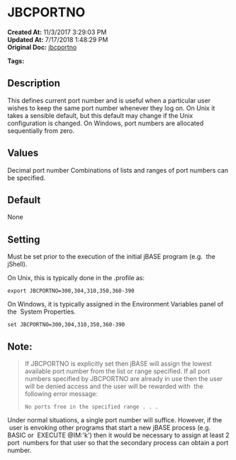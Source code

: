 # JBCPORTNO

**Created At:** 11/3/2017 3:29:03 PM  
**Updated At:** 7/17/2018 1:48:29 PM  
**Original Doc:** [jbcportno](https://docs.jbase.com/41717-environment-variables/jbcportno)  

**Tags:**
<badge text='environment variables' vertical='middle' />
<badge text='ports' vertical='middle' />

## Description

This defines current port number and is useful when a particular user wishes to keep the same port number whenever they log on. On Unix it takes a sensible default, but this default may change if the Unix configuration is changed. On Windows, port numbers are allocated sequentially from zero.



## Values

Decimal port number
Combinations of lists and ranges of port numbers can be specified.



## Default

None



## Setting

Must be set prior to the execution of the initial jBASE program (e.g.  the jShell).

On Unix, this is typically done in the .profile as:

```
export JBCPORTNO=300,304,310,350,360-390
```



On Windows, it is typically assigned in the Environment Variables panel of the  System Properties.

```
set JBCPORTNO=300,304,310,350,360-390 
```



## Note:


> If JBCPORTNO is explicitly set then jBASE will assign the lowest available port number from the list or range specified. If all port numbers specified by JBCPORTNO are already in use then the user will be denied access and the user will be rewarded with  the following error message:
> 
> ```
> No ports free in the specified range . . .
> ```


Under normal situations, a single port number will suffice. However, if the  user is envoking other programs that start a new jBASE process (e.g. BASIC or  EXECUTE @IM:'k') then it would be necessary to assign at least 2 port  numbers for that user so that the secondary process can obtain a port number.
